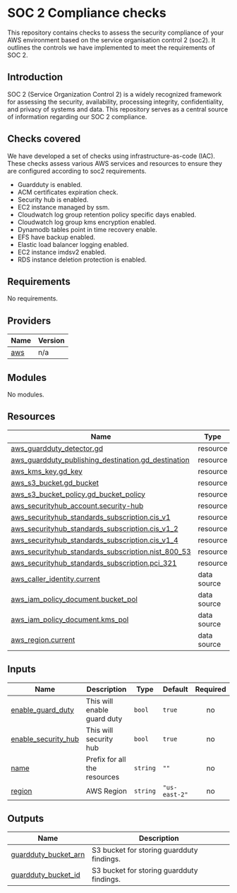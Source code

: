 # SOC 2 Compliance checks

This repository contains checks to assess the security compliance of your AWS environment based on the service organisation control 2 (soc2). It outlines the controls we have implemented to meet the requirements of SOC 2.

## Introduction

SOC 2 (Service Organization Control 2) is a widely recognized framework for assessing the security, availability, processing integrity, confidentiality, and privacy of systems and data. This repository serves as a central source of information regarding our SOC 2 compliance.

## Checks covered

We have developed a set of checks using infrastructure-as-code (IAC). These checks assess various AWS services and resources to ensure they are configured according to soc2 requirements.

- Guardduty is enabled.
- ACM certificates expiration check.
- Security hub is enabled.
- EC2 instance managed by ssm.
- Cloudwatch log group retention policy specific days enabled.
- Cloudwatch log group kms encryption enabled.
- Dynamodb tables point in time recovery enable.
- EFS have backup enabled.
- Elastic load balancer logging enabled.
- EC2 instance imdsv2 enabled.
- RDS instance deletion protection is enabled.

<!-- BEGINNING OF PRE-COMMIT-TERRAFORM DOCS HOOK -->
## Requirements

No requirements.

## Providers

| Name | Version |
|------|---------|
| <a name="provider_aws"></a> [aws](#provider\_aws) | n/a |

## Modules

No modules.

## Resources

| Name | Type |
|------|------|
| [aws_guardduty_detector.gd](https://registry.terraform.io/providers/hashicorp/aws/latest/docs/resources/guardduty_detector) | resource |
| [aws_guardduty_publishing_destination.gd_destination](https://registry.terraform.io/providers/hashicorp/aws/latest/docs/resources/guardduty_publishing_destination) | resource |
| [aws_kms_key.gd_key](https://registry.terraform.io/providers/hashicorp/aws/latest/docs/resources/kms_key) | resource |
| [aws_s3_bucket.gd_bucket](https://registry.terraform.io/providers/hashicorp/aws/latest/docs/resources/s3_bucket) | resource |
| [aws_s3_bucket_policy.gd_bucket_policy](https://registry.terraform.io/providers/hashicorp/aws/latest/docs/resources/s3_bucket_policy) | resource |
| [aws_securityhub_account.security-hub](https://registry.terraform.io/providers/hashicorp/aws/latest/docs/resources/securityhub_account) | resource |
| [aws_securityhub_standards_subscription.cis_v1](https://registry.terraform.io/providers/hashicorp/aws/latest/docs/resources/securityhub_standards_subscription) | resource |
| [aws_securityhub_standards_subscription.cis_v1_2](https://registry.terraform.io/providers/hashicorp/aws/latest/docs/resources/securityhub_standards_subscription) | resource |
| [aws_securityhub_standards_subscription.cis_v1_4](https://registry.terraform.io/providers/hashicorp/aws/latest/docs/resources/securityhub_standards_subscription) | resource |
| [aws_securityhub_standards_subscription.nist_800_53](https://registry.terraform.io/providers/hashicorp/aws/latest/docs/resources/securityhub_standards_subscription) | resource |
| [aws_securityhub_standards_subscription.pci_321](https://registry.terraform.io/providers/hashicorp/aws/latest/docs/resources/securityhub_standards_subscription) | resource |
| [aws_caller_identity.current](https://registry.terraform.io/providers/hashicorp/aws/latest/docs/data-sources/caller_identity) | data source |
| [aws_iam_policy_document.bucket_pol](https://registry.terraform.io/providers/hashicorp/aws/latest/docs/data-sources/iam_policy_document) | data source |
| [aws_iam_policy_document.kms_pol](https://registry.terraform.io/providers/hashicorp/aws/latest/docs/data-sources/iam_policy_document) | data source |
| [aws_region.current](https://registry.terraform.io/providers/hashicorp/aws/latest/docs/data-sources/region) | data source |

## Inputs

| Name | Description | Type | Default | Required |
|------|-------------|------|---------|:--------:|
| <a name="input_enable_guard_duty"></a> [enable\_guard\_duty](#input\_enable\_guard\_duty) | This will enable guard duty | `bool` | `true` | no |
| <a name="input_enable_security_hub"></a> [enable\_security\_hub](#input\_enable\_security\_hub) | This will security hub | `bool` | `true` | no |
| <a name="input_name"></a> [name](#input\_name) | Prefix for all the resources | `string` | `""` | no |
| <a name="input_region"></a> [region](#input\_region) | AWS Region | `string` | `"us-east-2"` | no |

## Outputs

| Name | Description |
|------|-------------|
| <a name="output_guardduty_bucket_arn"></a> [guardduty\_bucket\_arn](#output\_guardduty\_bucket\_arn) | S3 bucket for storing guardduty findings. |
| <a name="output_guardduty_bucket_id"></a> [guardduty\_bucket\_id](#output\_guardduty\_bucket\_id) | S3 bucket for storing guardduty findings. |
<!-- END OF PRE-COMMIT-TERRAFORM DOCS HOOK -->
